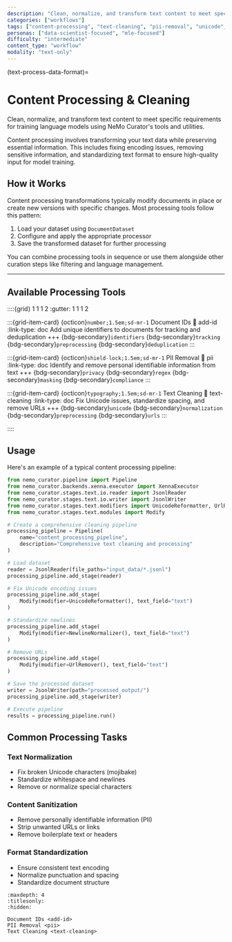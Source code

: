 ```yaml
---
description: "Clean, normalize, and transform text content to meet specific requirements including PII removal and text cleaning"
categories: ["workflows"]
tags: ["content-processing", "text-cleaning", "pii-removal", "unicode", "normalization"]
personas: ["data-scientist-focused", "mle-focused"]
difficulty: "intermediate"
content_type: "workflow"
modality: "text-only"
---
```


(text-process-data-format)=
# Content Processing & Cleaning

Clean, normalize, and transform text content to meet specific requirements for training language models using NeMo Curator's tools and utilities.

Content processing involves transforming your text data while preserving essential information. This includes fixing encoding issues, removing sensitive information, and standardizing text format to ensure high-quality input for model training.

## How it Works

Content processing transformations typically modify documents in place or create new versions with specific changes. Most processing tools follow this pattern:

1. Load your dataset using `DocumentDataset`
2. Configure and apply the appropriate processor
3. Save the transformed dataset for further processing

You can combine processing tools in sequence or use them alongside other curation steps like filtering and language management.

---

## Available Processing Tools

::::{grid} 1 1 1 2
:gutter: 1 1 1 2

:::{grid-item-card} {octicon}`number;1.5em;sd-mr-1` Document IDs
:link: add-id
:link-type: doc
Add unique identifiers to documents for tracking and deduplication
+++
{bdg-secondary}`identifiers`
{bdg-secondary}`tracking`
{bdg-secondary}`preprocessing`
{bdg-secondary}`deduplication`
:::

:::{grid-item-card} {octicon}`shield-lock;1.5em;sd-mr-1` PII Removal
:link: pii
:link-type: doc
Identify and remove personal identifiable information from text
+++
{bdg-secondary}`privacy`
{bdg-secondary}`regex`
{bdg-secondary}`masking`
{bdg-secondary}`compliance`
:::

:::{grid-item-card} {octicon}`typography;1.5em;sd-mr-1` Text Cleaning
:link: text-cleaning
:link-type: doc
Fix Unicode issues, standardize spacing, and remove URLs
+++
{bdg-secondary}`unicode`
{bdg-secondary}`normalization`
{bdg-secondary}`preprocessing`
{bdg-secondary}`urls`
:::

::::

## Usage

Here's an example of a typical content processing pipeline:

```python
from nemo_curator.pipeline import Pipeline
from nemo_curator.backends.xenna.executor import XennaExecutor
from nemo_curator.stages.text.io.reader import JsonlReader
from nemo_curator.stages.text.io.writer import JsonlWriter
from nemo_curator.stages.text.modifiers import UnicodeReformatter, UrlRemover, NewlineNormalizer
from nemo_curator.stages.text.modules import Modify

# Create a comprehensive cleaning pipeline
processing_pipeline = Pipeline(
    name="content_processing_pipeline",
    description="Comprehensive text cleaning and processing"
)

# Load dataset
reader = JsonlReader(file_paths="input_data/*.jsonl")
processing_pipeline.add_stage(reader)

# Fix Unicode encoding issues
processing_pipeline.add_stage(
    Modify(modifier=UnicodeReformatter(), text_field="text")
)

# Standardize newlines
processing_pipeline.add_stage(
    Modify(modifier=NewlineNormalizer(), text_field="text")
)

# Remove URLs
processing_pipeline.add_stage(
    Modify(modifier=UrlRemover(), text_field="text")
)

# Save the processed dataset
writer = JsonlWriter(path="processed_output/")
processing_pipeline.add_stage(writer)

# Execute pipeline
results = processing_pipeline.run()
```

## Common Processing Tasks

### Text Normalization
- Fix broken Unicode characters (mojibake)
- Standardize whitespace and newlines
- Remove or normalize special characters

### Content Sanitization
- Remove personally identifiable information (PII)
- Strip unwanted URLs or links
- Remove boilerplate text or headers

### Format Standardization
- Ensure consistent text encoding
- Normalize punctuation and spacing
- Standardize document structure

```{toctree}
:maxdepth: 4
:titlesonly:
:hidden:

Document IDs <add-id>
PII Removal <pii>
Text Cleaning <text-cleaning>
```
